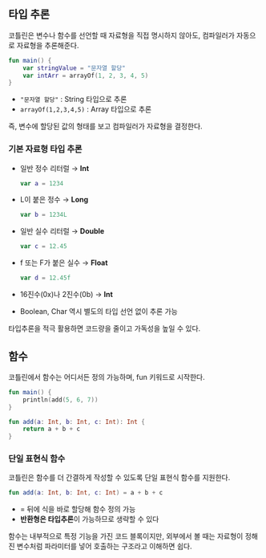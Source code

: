 ## 타입 추론

코틀린은 변수나 함수를 선언할 때 자료형을 직접 명시하지 않아도, 컴파일러가 자동으로 자료형을 추론해준다.

```kotlin
fun main() {
    var stringValue = "문자열 할당"
    var intArr = arrayOf(1, 2, 3, 4, 5)
}
```

- `"문자열 할당"` : String 타입으로 추론
- `arrayOf(1,2,3,4,5)` : Array<Int> 타입으로 추론

즉, 변수에 할당된 값의 형태를 보고 컴파일러가 자료형을 결정한다.

### 기본 자료형 타입 추론

- 일반 정수 리터럴 → **Int**
    
    ```kotlin
    var a = 1234
    ```
    
- L이 붙은 정수 → **Long**
    
    ```kotlin
    var b = 1234L
    ```
    
- 일반 실수 리터럴 → **Double**
    
    ```kotlin
    var c = 12.45
    ```
    
- f 또는 F가 붙은 실수 → **Float**
    
    ```kotlin
    var d = 12.45f
    ```
    
- 16진수(0x)나 2진수(0b) → **Int**
- Boolean, Char 역시 별도의 타입 선언 없이 추론 가능

타입추론을 적극 활용하면 코드량을 줄이고 가독성을 높일 수 있다.

## 함수

코틀린에서 함수는 어디서든 정의 가능하며, fun 키워드로 시작한다.

```kotlin
fun main() {
    println(add(5, 6, 7))
}

fun add(a: Int, b: Int, c: Int): Int {
    return a + b + c
}
```

### 단일 표현식 함수

코틀린은 함수를 더 간결하게 작성할 수 있도록 단일 표현식 함수를 지원한다.

```kotlin
fun add(a: Int, b: Int, c: Int) = a + b + c
```

- = 뒤에 식을 바로 할당해 함수 정의 가능
- **반환형은 타입추론**이 가능하므로 생략할 수 있다

함수는 내부적으로 특정 기능을 가진 코드 블록이지만, 외부에서 볼 때는 자료형이 정해진 변수처럼 파라미터를 넣어 호출하는 구조라고 이해하면 쉽다.
